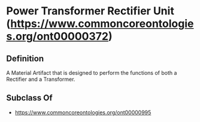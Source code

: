 # Power Transformer Rectifier Unit (https://www.commoncoreontologies.org/ont00000372)

## Definition
A Material Artifact that is designed to perform the functions of both a Rectifier and a Transformer.

## Subclass Of
- https://www.commoncoreontologies.org/ont00000995

